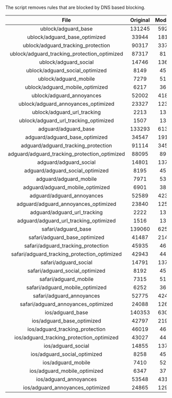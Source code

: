 The script removes rules that are blocked by DNS based blocking.


| File | Original | Modified |
|:----:|:-----:|:-----:|
| ublock/adguard_base | 131245 | 59246 |
| ublock/adguard_base_optimized | 33944 | 18108 |
| ublock/adguard_tracking_protection | 90317 | 33766 |
| ublock/adguard_tracking_protection_optimized | 87317 | 8182 |
| ublock/adguard_social | 14746 | 13675 |
| ublock/adguard_social_optimized | 8149 | 4538 |
| ublock/adguard_mobile | 7279 | 5124 |
| ublock/adguard_mobile_optimized | 6217 | 3661 |
| ublock/adguard_annoyances | 52002 | 41858 |
| ublock/adguard_annoyances_optimized | 23327 | 12310 |
| ublock/adguard_url_tracking | 2213 | 1349 |
| ublock/adguard_url_tracking_optimized | 1507 | 1346 |
| adguard/adguard_base | 133293 | 61340 |
| adguard/adguard_base_optimized | 34547 | 19140 |
| adguard/adguard_tracking_protection | 91114 | 34505 |
| adguard/adguard_tracking_protection_optimized | 88095 | 8905 |
| adguard/adguard_social | 14801 | 13735 |
| adguard/adguard_social_optimized | 8195 | 4584 |
| adguard/adguard_mobile | 7971 | 5307 |
| adguard/adguard_mobile_optimized | 6901 | 3837 |
| adguard/adguard_annoyances | 52589 | 42366 |
| adguard/adguard_annoyances_optimized | 23840 | 12588 |
| adguard/adguard_url_tracking | 2222 | 1357 |
| adguard/adguard_url_tracking_optimized | 1516 | 1354 |
| safari/adguard_base | 139060 | 62533 |
| safari/adguard_base_optimized | 41487 | 21417 |
| safari/adguard_tracking_protection | 45935 | 4636 |
| safari/adguard_tracking_protection_optimized | 42943 | 4486 |
| safari/adguard_social | 14791 | 13719 |
| safari/adguard_social_optimized | 8192 | 4571 |
| safari/adguard_mobile | 7315 | 5165 |
| safari/adguard_mobile_optimized | 6252 | 3696 |
| safari/adguard_annoyances | 52775 | 42471 |
| safari/adguard_annoyances_optimized | 24088 | 12670 |
| ios/adguard_base | 140353 | 63040 |
| ios/adguard_base_optimized | 42797 | 21921 |
| ios/adguard_tracking_protection | 46019 | 4645 |
| ios/adguard_tracking_protection_optimized | 43027 | 4495 |
| ios/adguard_social | 14855 | 13757 |
| ios/adguard_social_optimized | 8258 | 4591 |
| ios/adguard_mobile | 7410 | 5209 |
| ios/adguard_mobile_optimized | 6347 | 3737 |
| ios/adguard_annoyances | 53548 | 43133 |
| ios/adguard_annoyances_optimized | 24865 | 12993 |